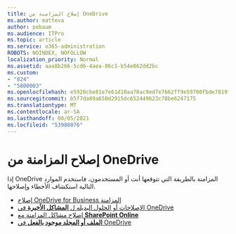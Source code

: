 ```yaml
---
title: إصلاح المزامنة من OneDrive
ms.author: matteva
author: pebaum
ms.audience: ITPro
ms.topic: article
ms.service: o365-administration
ROBOTS: NOINDEX, NOFOLLOW
localization_priority: Normal
ms.assetid: aaa8b266-5cd6-4aea-86c1-b54e062dd2bc
ms.custom:
- "824"
- "5800003"
ms.openlocfilehash: e5928cbe81e7e61d10aa70ac9ed7e7662ff9e59700fbde7819f707a1f4b5325d
ms.sourcegitcommit: b5f7da89a650d2915dc652449623c78be6247175
ms.translationtype: MT
ms.contentlocale: ar-SA
ms.lasthandoff: 08/05/2021
ms.locfileid: "53988076"
---
```

# <a name="fix-onedrive-sync-problems"></a>إصلاح المزامنة من OneDrive

إذا OneDrive المزامنة بالطريقة التي تتوقعها أنت أو المستخدمون، فاستخدم الموارد التالية استكشاف الأخطاء وإصلاحها.

- [إصلاح OneDrive for Business المزامنة](https://support.microsoft.com/office/207e983e-146d-404c-a994-672ef29e1f90)
- [الإصلاحات أو الحلول البديله ل **المشاكل الأخيرة** في OneDrive](https://support.office.com/article/36110213-f3f6-490d-8cb7-3833539def0b)
- [إصلاح مشاكل المزامنة مع **SharePoint Online**](https://support.office.com/article/207e983e-146d-404c-a994-672ef29e1f90)
- [**الملف أو المجلد موجود بالفعل** في OneDrive](https://support.microsoft.com/office/7b8044ad-438d-41db-bbbf-4f66b8890408)

